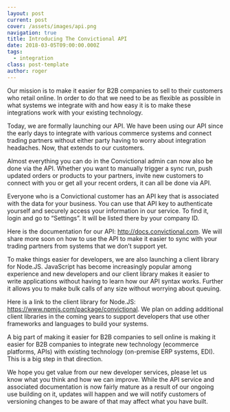 ```yaml
---
layout: post
current: post
cover: /assets/images/api.png
navigation: true
title: Introducing The Convictional API
date: 2018-03-05T09:00:00.000Z
tags:
  - integration
class: post-template
author: roger
---
```


Our mission is to make it easier for B2B companies to sell to their customers who retail online. In order to do that we need to be as flexible as possible in what systems we integrate with and how easy it is to make these integrations work with your existing technology.

Today, we are formally launching our API. We have been using our API since the early days to integrate with various commerce systems and connect trading partners without either party having to worry about integration headaches. Now, that extends to our customers.

Almost everything you can do in the Convictional admin can now also be done via the API. Whether you want to manually trigger a sync run, push updated orders or products to your partners, invite new customers to connect with you or get all your recent orders, it can all be done via API.

Everyone who is a Convictional customer has an API key that is associated with the data for your business. You can use that API key to authenticate yourself and securely access your information in our service. To find it, login and go to “Settings”. It will be listed there by your company ID.

Here is the documentation for our API: <a href="http://docs.convictional.com">http://docs.convictional.com</a>. We will share more soon on how to use the API to make it easier to sync with your trading partners from systems that we don’t support yet.

To make things easier for developers, we are also launching a client library for Node.JS. JavaScript has become increasingly popular among experience and new developers and our client library makes it easier to write applications without having to learn how our API syntax works. Further it allows you to make bulk calls of any size without worrying about queuing.

Here is a link to the client library for Node.JS: <a href="https://www.npmjs.com/package/convictional">https://www.npmjs.com/package/convictional</a>. We plan on adding additional client libraries in the coming years to support developers that use other frameworks and languages to build your systems.

A big part of making it easier for B2B companies to sell online is making it easier for B2B companies to integrate new technology (ecommerce platforms, APIs) with existing technology (on-premise ERP systems, EDI). This is a big step in that direction.

We hope you get value from our new developer services, please let us know what you think and how we can improve. While the API service and associated documentation is now fairly mature as a result of our ongoing use building on it, updates will happen and we will notify customers of versioning changes to be aware of that may affect what you have built.